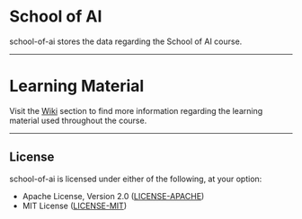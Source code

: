 # School of AI

school-of-ai stores the data regarding the School of AI course.

---

# Learning Material

Visit the [Wiki](https://github.com/GiorgiBeriashvili/school-of-ai/wiki "School of AI's wiki") section to find more information regarding the learning material used throughout the course.

---

## License

school-of-ai is licensed under either of the following, at your option:

* Apache License, Version 2.0 ([LICENSE-APACHE](https://github.com/GiorgiBeriashvili/school-of-ai/blob/master/LICENSE-APACHE "Copy of the Apache license (version 2.0)"))
* MIT License ([LICENSE-MIT](https://github.com/GiorgiBeriashvili/school-of-ai/blob/master/LICENSE-MIT "Copy of the MIT license"))
